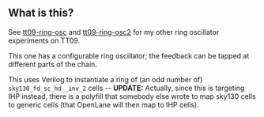 <!---

This file is used to generate your project datasheet. Please fill in the information below and delete any unused
sections.

You can also include images in this folder and reference them in the markdown. Each image must be less than
512 kb in size, and the combined size of all images must be less than 1 MB.
-->

## What is this?

See [tt09-ring-osc](https://github.com/algofoogle/tt09-ring-osc) and [tt09-ring-osc2](https://github.com/algofoogle/tt09-ring-osc2) for my other ring oscillator experiments on TT09.

This one has a configurable ring oscillator; the feedback can be tapped at different parts of the chain.

This uses Verilog to instantiate a ring of (an odd number of) `sky130_fd_sc_hd__inv_2` cells -- **UPDATE:** Actually, since this is targeting IHP instead, there is a polyfill that somebody else wrote to map sky130 cells to generic cells (that OpenLane will then map to IHP cells).
